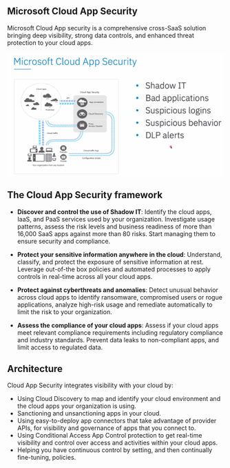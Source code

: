 ## Microsoft Cloud App Security

Microsoft Cloud App security is a comprehensive cross-SaaS solution bringing deep visibility, strong data controls, and enhanced threat protection to your cloud apps.

![CloudSec](https://github.com/lassecod2/Windows_365_Defender/blob/main/Pasted%20image%2020211104092317.png)

## The Cloud App Security framework

-   **Discover and control the use of Shadow IT**: Identify the cloud apps, IaaS, and PaaS services used by your organization. Investigate usage patterns, assess the risk levels and business readiness of more than 16,000 SaaS apps against more than 80 risks. Start managing them to ensure security and compliance.
    
-   **Protect your sensitive information anywhere in the cloud**: Understand, classify, and protect the exposure of sensitive information at rest. Leverage out-of-the box policies and automated processes to apply controls in real-time across all your cloud apps.
    
-   **Protect against cyberthreats and anomalies**: Detect unusual behavior across cloud apps to identify ransomware, compromised users or rogue applications, analyze high-risk usage and remediate automatically to limit the risk to your organization.
    
-   **Assess the compliance of your cloud apps**: Assess if your cloud apps meet relevant compliance requirements including regulatory compliance and industry standards. Prevent data leaks to non-compliant apps, and limit access to regulated data.

## Architecture

Cloud App Security integrates visibility with your cloud by:

-   Using Cloud Discovery to map and identify your cloud environment and the cloud apps your organization is using.
-   Sanctioning and unsanctioning apps in your cloud.
-   Using easy-to-deploy app connectors that take advantage of provider APIs, for visibility and governance of apps that you connect to.
-   Using Conditional Access App Control protection to get real-time visibility and control over access and activities within your cloud apps.
-   Helping you have continuous control by setting, and then continually fine-tuning, policies.

